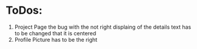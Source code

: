 # ToDos:

1. Project Page the bug with the not right displaing of the details text has to be changed that it is centered
2. Profile Picture has to be the right